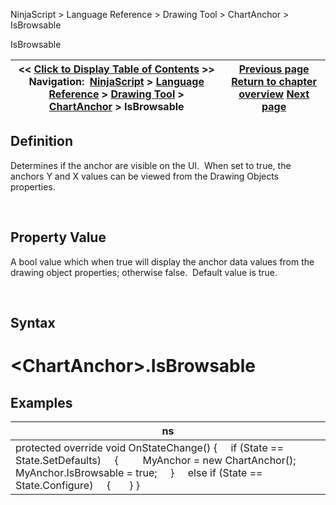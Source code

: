 ﻿


NinjaScript \> Language Reference \> Drawing Tool \> ChartAnchor \> IsBrowsable






















IsBrowsable







| \<\< [Click to Display Table of Contents](isbrowsable.md) \>\> **Navigation:**     [NinjaScript](ninjascript-1.md) \> [Language Reference](language_reference_wip-1.md) \> [Drawing Tool](drawing_tools-1.md) \> [ChartAnchor](chartanchor-1.md) \> IsBrowsable | [Previous page](getpoint-1.md) [Return to chapter overview](chartanchor-1.md) [Next page](isediting-1.md) |
| --- | --- |











## Definition


Determines if the anchor are visible on the UI.  When set to true, the anchors Y and X values can be viewed from the Drawing Objects properties.


 


## Property Value


A bool value which when true will display the anchor data values from the drawing object properties; otherwise false.  Default value is true.


 


## Syntax


# \<ChartAnchor\>.IsBrowsable


## 


## Examples




| ns |
| --- |
| protected override void OnStateChange() {      if (State \=\= State.SetDefaults)      {          MyAnchor \= new ChartAnchor(); MyAnchor.IsBrowsable \= true;      }      else if (State \=\= State.Configure)      {        } } |










